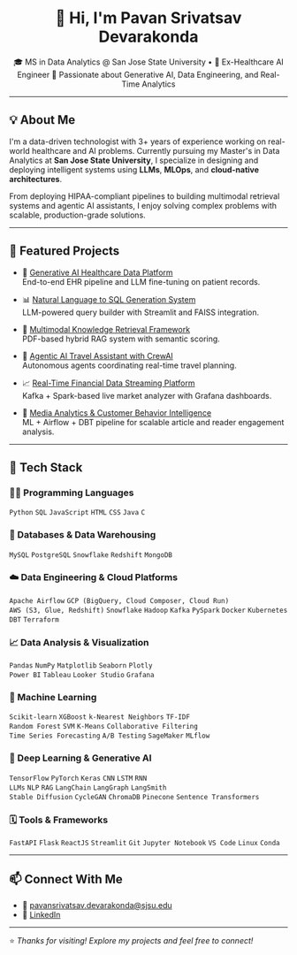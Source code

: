 <h1 align="center">👋 Hi, I'm Pavan Srivatsav Devarakonda</h1>

<p align="center">
🎓 MS in Data Analytics @ San Jose State University • 💼 Ex-Healthcare AI Engineer  
📍 Passionate about Generative AI, Data Engineering, and Real-Time Analytics  
</p>

---

## 💡 About Me

I'm a data-driven technologist with 3+ years of experience working on real-world healthcare and AI problems. Currently pursuing my Master's in Data Analytics at **San Jose State University**, I specialize in designing and deploying intelligent systems using **LLMs**, **MLOps**, and **cloud-native architectures**.

From deploying HIPAA-compliant pipelines to building multimodal retrieval systems and agentic AI assistants, I enjoy solving complex problems with scalable, production-grade solutions.

---

## 🚀 Featured Projects

- 🧠 [Generative AI Healthcare Data Platform](https://github.com/PavanDevarakonda/generative-ai-healthcare-data-platform)  
  End-to-end EHR pipeline and LLM fine-tuning on patient records.

- 📊 [Natural Language to SQL Generation System](https://github.com/PavanDevarakonda/-nl-to-sql-generation-system)  
  LLM-powered query builder with Streamlit and FAISS integration.

- 📘 [Multimodal Knowledge Retrieval Framework](https://github.com/PavanDevarakonda/multimodal-knowledge-retrieval)  
  PDF-based hybrid RAG system with semantic scoring.

- 🧳 [Agentic AI Travel Assistant with CrewAI](https://github.com/PavanDevarakonda/agentic-ai-travel-assistant)  
  Autonomous agents coordinating real-time travel planning.

- 📈 [Real-Time Financial Data Streaming Platform](https://github.com/PavanDevarakonda/financial-data-streaming-platform)  
  Kafka + Spark-based live market analyzer with Grafana dashboards.

- 📰 [Media Analytics & Customer Behavior Intelligence](https://github.com/PavanDevarakonda/media-analytics-intelligence)  
  ML + Airflow + DBT pipeline for scalable article and reader engagement analysis.

---

## 🧰 Tech Stack

### 🧑‍💻 Programming Languages
`Python` `SQL` `JavaScript` `HTML` `CSS` `Java` `C` 

### 📃 Databases & Data Warehousing
`MySQL` `PostgreSQL` `Snowflake` `Redshift` `MongoDB`

### ☁️ Data Engineering & Cloud Platforms
`Apache Airflow` `GCP (BigQuery, Cloud Composer, Cloud Run)`  
`AWS (S3, Glue, Redshift)` `Snowflake` `Hadoop` `Kafka` `PySpark` `Docker` `Kubernetes` `DBT` `Terraform`

### 📈 Data Analysis & Visualization
`Pandas` `NumPy` `Matplotlib` `Seaborn` `Plotly`  
`Power BI` `Tableau` `Looker Studio` `Grafana` 

### 🤖 Machine Learning
`Scikit-learn` `XGBoost` `k-Nearest Neighbors` `TF-IDF`  
`Random Forest` `SVM` `K-Means` `Collaborative Filtering`  
`Time Series Forecasting` `A/B Testing` `SageMaker` `MLflow`

### 🧠 Deep Learning & Generative AI
`TensorFlow` `PyTorch` `Keras` `CNN` `LSTM` `RNN`  
`LLMs` `NLP` `RAG` `LangChain` `LangGraph` `LangSmith`  
`Stable Diffusion` `CycleGAN` `ChromaDB` `Pinecone` `Sentence Transformers` 

### 🗓️ Tools & Frameworks
`FastAPI` `Flask` `ReactJS` `Streamlit` 
`Git` `Jupyter Notebook` `VS Code` `Linux` `Conda` 

---

## 📫 Connect With Me

- 📧 [pavansrivatsav.devarakonda@sjsu.edu](mailto:pavansrivatsav.devarakonda@sjsu.edu)  
- 💼 [LinkedIn](https://linkedin.com/in/pavan-srivatsav)  


---

⭐ *Thanks for visiting! Explore my projects and feel free to connect!*
